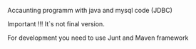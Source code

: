 Accaunting programm with java and mysql code (JDBC)

Important !!! It`s not final version.


For development you need to use Junt and Maven framework
